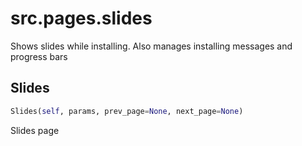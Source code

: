 <h1 id="src.pages.slides">src.pages.slides</h1>

Shows slides while installing. Also manages installing messages and progress bars
<h2 id="src.pages.slides.Slides">Slides</h2>

```python
Slides(self, params, prev_page=None, next_page=None)
```
Slides page
